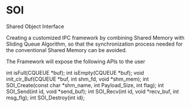 # SOI
Shared Object Interface

Creating a customized IPC framework by combining Shared Memory with Sliding Queue Algorithm, 
so that the synchronization process needed for the conventional Shared Memory can be avoided.

The Framework will expose the following APIs to the user

int isFull(CQUEUE *buf);
int isEmpty(CQUEUE *buf);
void init_cir_Buf(CQUEUE *buf, int shm_fd, void *shm_mem);
int SOI_Create(const char *shm_name, int Payload_Size, int flag);
int SOI_Send(int id, void *send_buf);
int SOI_Recv(int id, void *recv_buf, int msg_flg);
int SOI_Destroy(int id);

